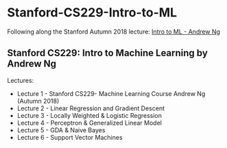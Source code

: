 # Stanford-CS229-Intro-to-ML
Following along the Stanford Autumn 2018 lecture:
[Intro to ML - Andrew Ng](https://www.youtube.com/playlist?list=PLoROMvodv4rMiGQp3WXShtMGgzqpfVfbU)

## Stanford CS229: Intro to Machine Learning by Andrew Ng
Lectures:
- Lecture 1 - Stanford CS229- Machine Learning Course Andrew Ng (Autumn 2018)
- Lecture 2 - Linear Regression and Gradient Descent
- Lecture 3 - Locally Weighted & Logistic Regression 
- Lecture 4 - Perceptron & Generalized Linear Model
- Lecture 5 - GDA & Naive Bayes 
- Lecture 6 - Support Vector Machines

